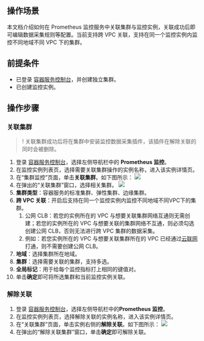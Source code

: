 

## 操作场景

本文档介绍如何在 Prometheus 监控服务中关联集群与监控实例，关联成功后即可编辑数据采集规则等配置。当前支持跨 VPC 关联，支持在同一个监控实例内监控不同地域不同 VPC 下的集群。

## 前提条件
- 已登录 [容器服务控制台](https://console.cloud.tencent.com/tke2)，并创建独立集群。
- 已创建监控实例。

## 操作步骤

### 关联集群
>! 关联集群成功后将在集群中安装监控数据采集插件，该插件在解除关联的同时会被删除。
>
1. 登录 [容器服务控制台](https://console.cloud.tencent.com/tke2)，选择左侧导航栏中的 **Prometheus 监控**。
2. 在监控实例列表页，选择需要关联集群操作的实例名称，进入该实例详情页。
3. 在“集群监控”页面，单击**关联集群**。如下图所示：
![](https://qcloudimg.tencent-cloud.cn/raw/35ad58830795fc4423e6c1adea2a98b3.png)
4. 在弹出的“关联集群”窗口，选择相关集群。
    ![](https://qcloudimg.tencent-cloud.cn/raw/89e53a9f371ecb8259915575f88ac674.png)
  1. **集群类型**：容器服务的标准集群、弹性集群、边缘集群。
  2. **跨 VPC 关联**：开启后支持在同一个监控实例内监控不同地域不同VPC下的集群。
        1. 公网 CLB：若您的实例所在的 VPC 与想要关联集群网络互通则无需创建；若您的实例所在的 VPC 与想要关联的集群网络不互通，则必须勾选创建公网 CLB，否则无法进行跨 VPC 集群的数据采集。
      1. 例如：若您实例所在的 VPC 与想要关联集群所在的 VPC 已经通过[云联网](https://cloud.tencent.com/document/product/877)打通，则不需要创建公网 CLB。
  3. **地域**：选择集群所在地域。
  4. **集群**：选择需要关联的集群，支持多选。
  5. **全局标记**：用于给每个监控指标打上相同的键值对。
5. 单击**确定**即可将所选集群和当前监控实例关联。





### 解除关联

1. 登录 [容器服务控制台](https://console.cloud.tencent.com/tke2)，选择左侧导航栏中的**Prometheus 监控**。
2. 在监控实例列表页，选择解除关联的实例名称，进入该实例详情页。
3. 在“关联集群”页面，单击实例右侧的**解除关联**。如下图所示：
![](https://qcloudimg.tencent-cloud.cn/raw/e39a702d1395dfe096079f48eec4b36d.png)
4. 在弹出的“解除关联集群”窗口，单击**确定**即可解除关联。




